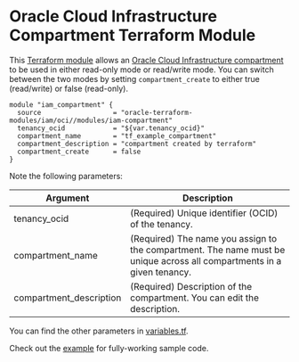 # Oracle Cloud Infrastructure Compartment Terraform Module

This [Terraform module](https://www.terraform.io/docs/modules/index.html) allows an [Oracle Cloud Infrastructure  compartment](https://docs.cloud.oracle.com/iaas/Content/Identity/Tasks/managingcompartments.htm) to be used in either read-only mode or read/write mode. You can switch between the two modes by setting `compartment_create` to either true (read/write) or false (read-only).

```hcl
module "iam_compartment" {
  source                  = "oracle-terraform-modules/iam/oci//modules/iam-compartment"
  tenancy_ocid            = "${var.tenancy_ocid}"
  compartment_name        = "tf_example_compartment"
  compartment_description = "compartment created by terraform"
  compartment_create      = false
}
```

Note the following parameters:

Argument | Description
--- | ---
tenancy_ocid | (Required) Unique identifier (OCID) of the tenancy.
compartment_name | (Required) The name you assign to the compartment. The name must be unique across all compartments in a given tenancy.
compartment_description | (Required) Description of the compartment. You can edit the description.

You can find the other parameters in [variables.tf](https://github.com/oracle-terraform-modules/terraform-oci-iam/blob/master/modules/iam-compartment/variables.tf).

Check out the [example](https://github.com/oracle-terraform-modules/terraform-oci-iam/tree/master/example) for fully-working sample code.
